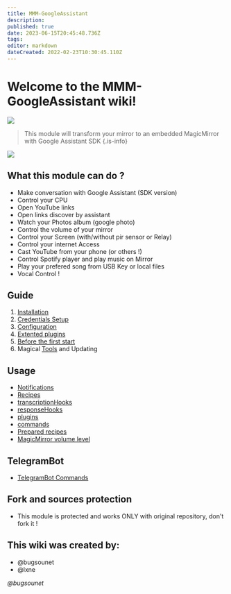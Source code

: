 ```yaml
---
title: MMM-GoogleAssistant
description: 
published: true
date: 2023-06-15T20:45:48.736Z
tags: 
editor: markdown
dateCreated: 2022-02-23T10:30:45.110Z
---
```


# Welcome to the MMM-GoogleAssistant wiki!


![](https://raw.githubusercontent.com/bugsounet/MMM-GoogleAssistant/dev/resources/GA_Big.png)

> This module will transform your mirror to an embedded MagicMirror with Google Assistant SDK
{.is-info}

![](https://raw.githubusercontent.com/bugsounet/MMM-GoogleAssistant/dev/resources/previewFS.jpg)

## What this module can do ?

* Make conversation with Google Assistant (SDK version)
* Control your CPU
* Open YouTube links
* Open links discover by assistant
* Watch your Photos album (google photo)
* Control the volume of your mirror
* Control your Screen (with/without pir sensor or Relay)
* Control your internet Access
* Cast YouTube from your phone (or others !)
* Control Spotify player and play music on Mirror
* Play your prefered song from USB Key or local files
* Vocal Control !

## Guide
1) [Installation](/MMM-GoogleAssistant/Installation)
2) [Credentials Setup](/MMM-GoogleAssistant/SetupCredentials)
3) [Configuration](/MMM-GoogleAssistant/Configuration)
4) [Extented plugins](/MMM-GoogleAssistant/ExtentedPlugins)
5) [Before the first start](/MMM-GoogleAssistant/Beforethefirststart)
6) Magical [Tools](/MMM-GoogleAssistant/Tools) and Updating

## Usage
- [Notifications](/MMM-GoogleAssistant/Notifications)
- [Recipes](/MMM-GoogleAssistant/Recipes)
- [transcriptionHooks](/MMM-GoogleAssistant/transcriptionHooks)
- [responseHooks](/MMM-GoogleAssistant/responseHooks)
- [plugins](/MMM-GoogleAssistant/plugins)
- [commands](/MMM-GoogleAssistant/commands)
- [Prepared recipes](/MMM-GoogleAssistant/Preparedrecipes)
- [MagicMirror volume level](/MMM-GoogleAssistant/MagicMirrorvolumelevel)


## TelegramBot
 * [TelegramBot Commands](/MMM-GoogleAssistant/TelegramBotCommands)

## Fork and sources protection
 * This module is protected and works ONLY with original repository, don't fork it !

## This wiki was created by:
  * @bugsounet
  * @lxne

*@bugsounet*